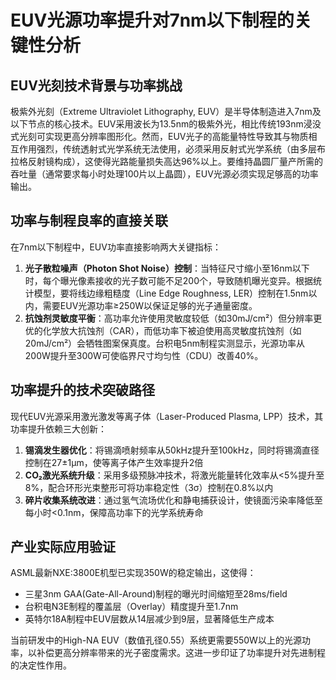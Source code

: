 # EUV光源功率提升对7nm以下制程的关键性分析

## EUV光刻技术背景与功率挑战

极紫外光刻（Extreme Ultraviolet Lithography, EUV）是半导体制造进入7nm及以下节点的核心技术。EUV采用波长为13.5nm的极紫外光，相比传统193nm浸没式光刻可实现更高分辨率图形化。然而，EUV光子的高能量特性导致其与物质相互作用强烈，传统透射式光学系统无法使用，必须采用反射式光学系统（由多层布拉格反射镜构成），这使得光路能量损失高达96%以上。要维持晶圆厂量产所需的吞吐量（通常要求每小时处理100片以上晶圆），EUV光源必须实现足够高的功率输出。

## 功率与制程良率的直接关联

在7nm以下制程中，EUV功率直接影响两大关键指标：
1. **光子散粒噪声（Photon Shot Noise）控制**：当特征尺寸缩小至16nm以下时，每个曝光像素接收的光子数可能不足200个，导致随机曝光变异。根据统计模型，要将线边缘粗糙度（Line Edge Roughness, LER）控制在1.5nm以内，需要EUV光源功率≥250W以保证足够的光子通量密度。
2. **抗蚀剂灵敏度平衡**：高功率允许使用灵敏度较低（如30mJ/cm²）但分辨率更优的化学放大抗蚀剂（CAR），而低功率下被迫使用高灵敏度抗蚀剂（如20mJ/cm²）会牺牲图案保真度。台积电5nm制程实测显示，光源功率从200W提升至300W可使临界尺寸均匀性（CDU）改善40%。

## 功率提升的技术突破路径

现代EUV光源采用激光激发等离子体（Laser-Produced Plasma, LPP）技术，其功率提升依赖三大创新：
1. **锡滴发生器优化**：将锡滴喷射频率从50kHz提升至100kHz，同时将锡滴直径控制在27±1μm，使等离子体产生效率提升2倍
2. **CO₂激光系统升级**：采用多级预脉冲技术，将激光能量转化效率从<5%提升至8%，配合环形光束整形可将功率稳定性（3σ）控制在0.8%以内
3. **碎片收集系统改进**：通过氢气流场优化和静电捕获设计，使镜面污染率降低至每小时<0.1nm，保障高功率下的光学系统寿命

## 产业实际应用验证

ASML最新NXE:3800E机型已实现350W的稳定输出，这使得：
- 三星3nm GAA(Gate-All-Around)制程的曝光时间缩短至28ms/field
- 台积电N3E制程的覆盖层（Overlay）精度提升至1.7nm
- 英特尔18A制程中EUV层数从14层减少到9层，显著降低生产成本

当前研发中的High-NA EUV（数值孔径0.55）系统更需要550W以上的光源功率，以补偿更高分辨率带来的光子密度需求。这进一步印证了功率提升对先进制程的决定性作用。